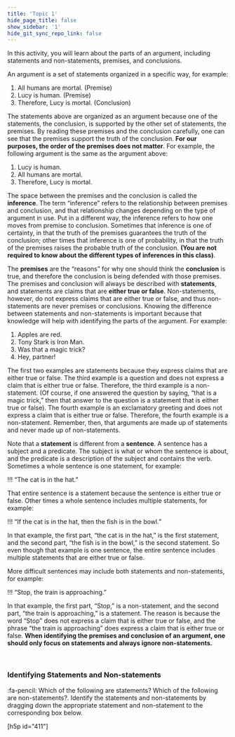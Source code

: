 ```yaml
---
title: 'Topic 1'
hide_page_title: false
show_sidebar: '1'
hide_git_sync_repo_link: false
---
```



In this activity, you will learn about the parts of an argument, including statements and non-statements, premises, and conclusions.

An argument is a set of statements organized in a specific way, for example:

1. All humans are mortal. (Premise)
2. Lucy is human. (Premise)
3. Therefore, Lucy is mortal. (Conclusion)

The statements above are organized as an argument because one of the statements, the conclusion, is supported by the other set of statements, the premises. By reading these premises and the conclusion carefully, one can see that the premises support the truth of the conclusion. **For our purposes, the order of the premises does not matter**. For example, the following argument is the same as the argument above:

1. Lucy is human.
2. All humans are mortal.
3. Therefore, Lucy is mortal.

The space between the premises and the conclusion is called the **inference**. The term “inference” refers to the relationship between premises and conclusion, and that relationship changes depending on the type of argument in use. Put in a different way, the inference refers to how one moves from premise to conclusion. Sometimes that inference is one of certainty, in that the truth of the premises guarantees the truth of the conclusion; other times that inference is one of probability, in that the truth of the premises raises the probable truth of the conclusion. **(You are not required to know about the different types of inferences in this class)**.

The **premises** are the “reasons” for why one should think the **conclusion** is true, and therefore the conclusion is being defended with those premises. The premises and conclusion will always be described with **statements**, and statements are claims that are **either true or false**. Non-statements, however, do not express claims that are either true or false, and thus non-statements are never premises or conclusions. Knowing the difference between statements and non-statements is important because that knowledge will help with identifying the parts of the argument. For example:

1. Apples are red.
2. Tony Stark is Iron Man.
3. Was that a magic trick?
4. Hey, partner!

The first two examples are statements because they express claims that are either true or false. The third example is a question and does not express a claim that is either true or false. Therefore, the third example is a non-statement. (Of course, if one answered the question by saying, “that is a magic trick,” then that answer to the question is a statement that is either true or false). The fourth example is an exclamatory greeting and does not express a claim that is either true or false. Therefore, the fourth example is a non-statement. Remember, then, that arguments are made up of statements and never made up of non-statements.  

Note that a **statement** is different from a **sentence**. A sentence has a subject and a predicate. The subject is what or whom the sentence is about, and the predicate is a description of the subject and contains the verb. Sometimes a whole sentence is one statement, for example:

!!! “The cat is in the hat.”

That entire sentence is a statement because the sentence is either true or false. Other times a whole sentence includes multiple statements, for example:

!!! “If the cat is in the hat, then the fish is in the bowl.”

In that example, the first part, “the cat is in the hat,” is the first statement, and the second part, “the fish is in the bowl,” is the second statement. So even though that example is one sentence, the entire sentence includes multiple statements that are either true or false.

More difficult sentences may include both statements and non-statements, for example:

!!! “Stop, the train is approaching.”

In that example, the first part, “Stop,” is a non-statement, and the second part, “the train is approaching,” is a statement. The reason is because the word “Stop” does not express a claim that is either true or false, and the phrase “the train is approaching” does express a claim that is either true or false. **When identifying the premises and conclusion of an argument, one should only focus on statements and always ignore non-statements.**

&nbsp;

### Identifying Statements and Non-statements
:fa-pencil: Which of the following are statements? Which of the following are non-statements?. Identify the statements and non-statements by dragging down the appropriate statement and non-statement to the corresponding box below.

[h5p id="411"]
